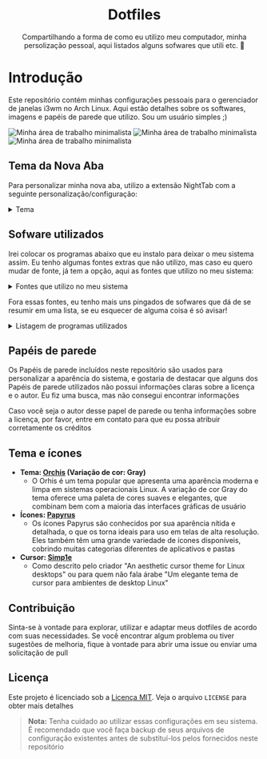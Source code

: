 <div align="center">

# Dotfiles

Compartilhando a forma de como eu utilizo meu computador, minha persolização pessoal, aqui listados alguns sofwares que utili etc. 🙂

</div>

# Introdução

Este repositório contém minhas configurações pessoais para o gerenciador de janelas i3wm no Arch Linux. Aqui estão detalhes sobre os softwares, imagens e papéis de parede que utilizo. Sou um usuário simples ;)

![Minha área de trabalho minimalista]("./Imagens/Capturas-de-tela/captura-de-tela-09-04-24-21-35-08.png")
![Minha área de trabalho minimalista]("./Imagens/Capturas-de-tela/captura-de-tela-09-04-24-21-34-47.png")
![Minha área de trabalho minimalista]("./Imagens/Capturas-de-tela/captura-de-tela-09-04-24-21-37-43.png")

## Tema da Nova Aba

Para personalizar minha nova aba, utilizo a extensão NightTab com a seguinte personalização/configuração:

<details>
<summary>Tema</summary>

```json
{
    "nightTab": true,
    "version": "7.5.0",
    "state": {
        "language": "system",
        "layout": {
            "area": {
                "header": { "width": 62, "justify": "center" },
                "bookmark": { "width": 78, "justify": "center" }
            },
            "alignment": "center-center",
            "order": "header-bookmark",
            "direction": "vertical",
            "size": 78,
            "width": 76,
            "padding": 50,
            "gutter": 27,
            "breakpoint": "xs",
            "scrollbar": "none",
            "title": "Nova guia",
            "favicon": "https://images.emojiterra.com/google/noto-emoji/unicode-15.1/color/svg/1f44b.svg",
            "overscroll": { "active": false, "unblur": false }
        },
        "header": {
            "item": { "justify": "center" },
            "greeting": {
                "show": true,
                "type": "custom",
                "custom": "Olá",
                "name": "Ítalo",
                "size": 440,
                "newLine": false
            },
            "transitional": {
                "show": false,
                "type": "time-and-date",
                "size": 124,
                "newLine": false
            },
            "clock": {
                "hour": { "show": false, "display": "number" },
                "minute": { "show": false, "display": "number" },
                "second": { "show": false, "display": "number" },
                "separator": { "show": true, "text": "" },
                "meridiem": { "show": false },
                "hour24": { "show": true },
                "size": 354,
                "newLine": true
            },
            "date": {
                "day": {
                    "show": false,
                    "display": "word",
                    "weekStart": "monday",
                    "length": "long"
                },
                "date": {
                    "show": false,
                    "display": "number",
                    "ordinal": false
                },
                "month": {
                    "show": false,
                    "display": "word",
                    "length": "short",
                    "ordinal": true
                },
                "year": { "show": false, "display": "number" },
                "separator": { "show": true, "text": "" },
                "format": "date-month",
                "size": 160,
                "newLine": true
            },
            "search": {
                "show": true,
                "width": { "by": "custom", "size": 50 },
                "engine": {
                    "selected": "google",
                    "custom": { "name": "", "url": "", "queryName": "" }
                },
                "text": { "justify": "center" },
                "size": 140,
                "newLine": true,
                "newTab": false,
                "string": ""
            },
            "order": ["greeting", "search"],
            "edit": false
        },
        "bookmark": {
            "size": 92,
            "url": { "show": false },
            "line": { "show": false },
            "shadow": { "show": true },
            "hoverScale": { "show": true },
            "orientation": "bottom",
            "style": "block",
            "newTab": false,
            "edit": false,
            "add": false,
            "show": false,
            "item": {}
        },
        "group": {
            "area": { "justify": "center" },
            "order": "header-body",
            "name": { "size": 100 },
            "toolbar": { "size": 100 },
            "edit": false,
            "add": false
        },
        "toolbar": {
            "location": "corner",
            "position": "bottom-right",
            "size": 100,
            "accent": { "show": false },
            "add": { "show": true },
            "edit": { "show": true },
            "newLine": false
        },
        "theme": {
            "color": {
                "range": { "primary": { "h": 0, "s": 0 } },
                "contrast": { "start": 0, "end": 100 },
                "shades": 14
            },
            "accent": {
                "hsl": { "h": 0, "s": 0, "l": 100 },
                "rgb": { "r": 255, "g": 255, "b": 255 },
                "random": { "active": false, "style": "any" },
                "cycle": { "active": false, "speed": 300, "step": 10 }
            },
            "font": {
                "display": {
                    "name": "Open Sans",
                    "weight": 400,
                    "style": "normal"
                },
                "ui": { "name": "Open Sans", "weight": 400, "style": "normal" }
            },
            "background": {
                "type": "color",
                "color": {
                    "hsl": { "h": 0, "s": 0, "l": 6 },
                    "rgb": { "r": 15, "g": 15, "b": 15 }
                },
                "gradient": {
                    "angle": 160,
                    "start": {
                        "hsl": { "h": 206, "s": 16, "l": 40 },
                        "rgb": { "r": 86, "g": 104, "b": 118 }
                    },
                    "end": {
                        "hsl": { "h": 219, "s": 28, "l": 12 },
                        "rgb": { "r": 22, "g": 28, "b": 39 }
                    }
                },
                "image": {
                    "url": "",
                    "blur": 0,
                    "grayscale": 0,
                    "scale": 100,
                    "accent": 0,
                    "opacity": 100,
                    "vignette": { "opacity": 0, "start": 90, "end": 70 }
                },
                "video": {
                    "url": "",
                    "blur": 0,
                    "grayscale": 0,
                    "scale": 100,
                    "accent": 0,
                    "opacity": 100,
                    "vignette": { "opacity": 0, "start": 90, "end": 70 }
                }
            },
            "opacity": { "general": 100 },
            "layout": {
                "color": {
                    "by": "theme",
                    "hsl": { "h": 0, "s": 0, "l": 0 },
                    "rgb": { "r": 0, "g": 0, "b": 0 },
                    "blur": 0,
                    "opacity": 10
                },
                "divider": { "size": 0 }
            },
            "header": {
                "color": {
                    "by": "theme",
                    "hsl": { "h": 0, "s": 0, "l": 0 },
                    "rgb": { "r": 0, "g": 0, "b": 0 },
                    "opacity": 10
                },
                "search": { "opacity": 100 }
            },
            "bookmark": {
                "color": {
                    "by": "theme",
                    "opacity": 10,
                    "hsl": { "h": 0, "s": 0, "l": 0 },
                    "rgb": { "r": 0, "g": 0, "b": 0 }
                },
                "item": { "border": 0, "opacity": 100 }
            },
            "group": { "toolbar": { "opacity": 100 } },
            "toolbar": { "opacity": 100 },
            "style": "dark",
            "radius": 260,
            "shadow": 0,
            "shade": { "opacity": 4, "blur": 4 },
            "custom": { "all": [], "edit": false }
        },
        "search": false,
        "modal": false,
        "menu": true
    },
    "bookmark": []
}
```

</details>

## Sofware utilizados

Irei colocar os programas abaixo que eu instalo para deixar o meu sistema assim. Eu tenho algumas fontes extras que não utilizo, mas caso eu quero mudar de fonte, já tem a opção, aqui as fontes que utilizo no meu sistema:

<details> <summary>Fontes que utilizo no meu sistema</summary>

    ```text
    pacman -S ttf-jetbrains-mono ttf-jetbrains-mono-nerd ttf-nerd-fonts-symbols ttf-nerd-fonts-symbols-common ttf-nerd-fonts-symbols-mono ttf-noto-nerd
    ```

</details>

Fora essas fontes, eu tenho mais uns pingados de sofwares que dá de se resumir em uma lista, se eu esquecer de alguma coisa é só avisar!

<details> <summary>Listagem de programas utilizados</summary>
  
  -   **Edição de Imagens:**
      -   `GIMP`: Um poderoso editor de imagens de código aberto com uma ampla gama de recursos
      -   `Inkscape`: Uma ferramenta de design vetorial de código aberto para criar e editar gráficos vetoriais
  -   **Edição de Código e Arquivos:**
      -   `Vim`: Um editor de texto altamente configurável construído para eficiência
      -   `Visual Studio Code`: Um editor de código-fonte desenvolvido pela Microsoft com suporte a várias linguagens e recursos de desenvolvimento
  -   **Visualização de Imagens:**
      -   `Feh`: Um visualizador de imagem leve para exibir imagens em sistemas X11
      -   `W3M`: Um navegador de texto para a linha de comando
  -   **Papel de Parede:**
      -   `Nitrogen`: Um gerenciador de papéis de parede para definir e manter o plano de fundo da área de trabalho
  -   **Lançador de Aplicativos:**
      -   `Rofi`: Um seletor de aplicativos e lançador de janelas altamente personalizável
  -   **Captura de Tela:**
      -   `Main`: Uma ferramenta de captura de tela rápida e eficiente
      -   `Xclip`: Um utilitário para interagir com a área de transferência do X
      -   `Xdotool`: Uma ferramenta para automatizar interações com janelas X
  -   **Controle de Brilho:**
      -   `Brightnessctl`: Uma ferramenta para controlar o brilho da tela em sistemas que suportam o controle de brilho
  -   **Controle de Áudio:**
      -   `Pactl`: Uma interface de linha de comando para controlar o PulseAudio, o sistema de som padrão do Linux. Ele já veio padrão, não precisei instalar
      -   `Playerctl`: Um utilitário para controlar players de música via linha de comando
  -   **Modo Noturno:**
      -   `Redshift`: Um aplicativo que ajusta a temperatura da cor da tela de acordo com a hora do dia para reduzir a fadiga ocular
  -   **Conectividade Bluetooth:**
      -   `Bluetoothctl`, `Blueman`, `Bluez` e `Bluez-utils`: Conjunto de ferramentas para configurar e gerenciar dispositivos Bluetooth no Linux
  -   **Informações da Bateria:**
      -   `Acpi`: Um utilitário para exibir informações sobre dispositivos ACPI, incluindo bateria
  -   **Gerenciador de Arquivos:**
      -   `Ranger`: Um gerenciador de arquivos baseado em texto para a linha de comando, com navegação estilo Vim
  -   **Personalização do Ambiente:**
      -   `Lxappearance`: Uma ferramenta para personalizar o tema GTK e o ícone do cursor do mouse
      -   `Lightdm-gtk-greeter-settings`: Um utilitário de configuração para o LightDM, um gerenciador de exibição
  -   **Bordas Arredondadas, Blur, etc.:**
      -   `Picom`: Um compositor leve que fornece transparência, sombras e outras efeitos visuais para gerenciadores de janelas
  -   **Terminal:**
      -   `Kitty`: Um emulador de terminal altamente configurável e performático
  -   **Notificações:**
      -   `Dunst`: Um leve e personalizável daemon de notificações para sistemas X11
  -   **AUR:**
      -   `Yay`: Um gerenciador de pacotes AUR (Arch User Repository) para facilitar a instalação de software não oficial no Arch Linux
  -   **Navegador Web:**
      -   `Google Chrome` ou `Chromium`: Navegadores da Web desenvolvidos pelo Google, conhecidos por sua rapidez e suporte a tecnologias web modernas. Utilizo mais sites online, então me serve muito um navegador
  - **Economia de Energia:**
    -   `TLP`: Um utilitário para gerenciar a eficiência energia do sistema
    -   `CpuPower`: Um utilitário para gerenciar a eficiência da CPU do sistema

</details>

## Papéis de parede

Os Papéis de parede incluídos neste repositório são usados para personalizar a aparência do sistema, e gostaria de destacar que alguns dos Papéis de parede utilizados não possui informações claras sobre a licença e o autor. Eu fiz uma busca, mas não consegui encontrar informações

Caso você seja o autor desse papel de parede ou tenha informações sobre a licença, por favor, entre em contato para que eu possa atribuir corretamente os créditos

## Tema e ícones

-   **Tema: [Orchis](https://github.com/vinceliuice/Orchis-theme) (Variação de cor: Gray)**
    -   O Orhis é um tema popular que apresenta uma aparência moderna e limpa em sistemas operacionais Linux. A variação de cor Gray do tema oferece uma paleta de cores suaves e elegantes, que combinam bem com a maioria das interfaces gráficas de usuário
-   **Ícones: [Papyrus](https://github.com/PapirusDevelopmentTeam/papirus-icon-theme)**
    -   Os ícones Papyrus são conhecidos por sua aparência nítida e detalhada, o que os torna ideais para uso em telas de alta resolução. Eles também têm uma grande variedade de ícones disponíveis, cobrindo muitas categorias diferentes de aplicativos e pastas
-   **Cursor: [Simp1e](https://gitlab.com/cursors/simp1e)**
    -   Como descrito pelo criador "An aesthetic cursor theme for Linux desktops" ou para quem não fala árabe "Um elegante tema de cursor para ambientes de desktop Linux"

## Contribuição

Sinta-se à vontade para explorar, utilizar e adaptar meus dotfiles de acordo com suas necessidades. Se você encontrar algum problema ou tiver sugestões de melhoria, fique à vontade para abrir uma issue ou enviar uma solicitação de pull

## Licença

Este projeto é licenciado sob a [Licença MIT](./LICENSE). Veja o arquivo `LICENSE` para obter mais detalhes

> **Nota:** Tenha cuidado ao utilizar essas configurações em seu sistema. É recomendado que você faça backup de seus arquivos de configuração existentes antes de substituí-los pelos fornecidos neste repositório

